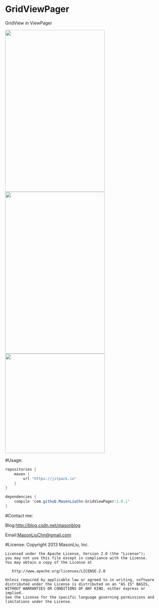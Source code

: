# GridViewPager

GridView in ViewPager

<img src="https://github.com/MasonLiuChn/GridViewPager/raw/master/example/doc/1.png"  width="320" height="520"/>
<img src="https://github.com/MasonLiuChn/GridViewPager/raw/master/example/doc/2.png"  width="320" height="520"/>
<img src="https://github.com/MasonLiuChn/GridViewPager/raw/master/example/doc/3.png"  width="320"/>

#Usage: 

```java
repositories {
    maven {
        url "https://jitpack.io"
    }
}

dependencies {
    compile 'com.github.MasonLiuChn:GridViewPager:1.0.1'
}
```

#Contact me:

Blog:http://blog.csdn.net/masonblog

Email:MasonLiuChn@gmail.com

#License:
    Copyright 2013 MasonLiu, Inc.

    Licensed under the Apache License, Version 2.0 (the "License");
    you may not use this file except in compliance with the License.
    You may obtain a copy of the License at

       http://www.apache.org/licenses/LICENSE-2.0

    Unless required by applicable law or agreed to in writing, software
    distributed under the License is distributed on an "AS IS" BASIS,
    WITHOUT WARRANTIES OR CONDITIONS OF ANY KIND, either express or implied.
    See the License for the specific language governing permissions and
    limitations under the License.


